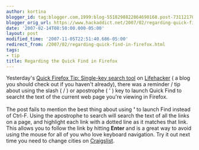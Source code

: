 ```yaml
---
author: kortina
blogger_id: tag:blogger.com,1999:blog-5518298822864690168.post-7311217018779737102
blogger_orig_url: https://www.hackaddict.net/2007/02/regarding-quick-find-in-firefox.html
date: '2007-02-14T08:50:00.000-05:00'
layout: post
modified_time: '2007-11-05T22:51:40.686-05:00'
redirect_from: /2007/02/regarding-quick-find-in-firefox.html
tags:
- tip
title: Regarding the Quick Find in Firefox
---
```


Yesterday's <a href="http://www.lifehacker.com/software/firefox/quick-firefox-tip-singlekey-search-tool-236156.php">Quick Firefox Tip: Single-key search tool</a> on <a href="http://www.lifehacker.com/">Lifehacker</a> ( a blog you should check out if you haven't already), there was a reminder / tip about using the slash ( / ) or apostrophe ( ' ) key to launch Quick Find to searcht the text of the current web page you're viewing in Firefox.<br /><br />The post fails to mention the best thing about using <b>'</b> to launch Find instead of Ctrl-F. Using the apostrophe to search will search the text of all the links on a page, and highlight each link with a dotted line as it matches that link.  This allows you to follow the link by hitting <b>Enter</b> and is a great way to avoid using the mouse for all of you who love keyboard navigation.  Try it out next time you need to change cities on <a href="http://craigslist.org/">Craigslist</a>.